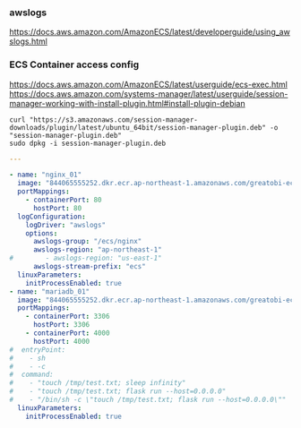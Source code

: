 ### awslogs
https://docs.aws.amazon.com/AmazonECS/latest/developerguide/using_awslogs.html

### ECS Container access config
https://docs.aws.amazon.com/AmazonECS/latest/userguide/ecs-exec.html<br>
https://docs.aws.amazon.com/systems-manager/latest/userguide/session-manager-working-with-install-plugin.html#install-plugin-debian

~~~
curl "https://s3.amazonaws.com/session-manager-downloads/plugin/latest/ubuntu_64bit/session-manager-plugin.deb" -o "session-manager-plugin.deb"
sudo dpkg -i session-manager-plugin.deb
~~~

~~~yaml
---

- name: "nginx_01"
  image: "844065555252.dkr.ecr.ap-northeast-1.amazonaws.com/greatobi-ecr-dev:nginx01"
  portMappings:
    - containerPort: 80
      hostPort: 80
  logConfiguration:
    logDriver: "awslogs"
    options:
      awslogs-group: "/ecs/nginx"
      awslogs-region: "ap-northeast-1"
#        - awslogs-region: "us-east-1"
      awslogs-stream-prefix: "ecs"
  linuxParameters:
    initProcessEnabled: true
- name: "mariadb_01"
  image: "844065555252.dkr.ecr.ap-northeast-1.amazonaws.com/greatobi-ecr-dev:mariadb01"
  portMappings:
    - containerPort: 3306
      hostPort: 3306
    - containerPort: 4000
      hostPort: 4000
#  entryPoint:
#    - sh
#    - -c
#  command:
#    - "touch /tmp/test.txt; sleep infinity"
#    - "touch /tmp/test.txt; flask run --host=0.0.0.0"
#    - "/bin/sh -c \"touch /tmp/test.txt; flask run --host=0.0.0.0\""
  linuxParameters:
    initProcessEnabled: true
~~~

